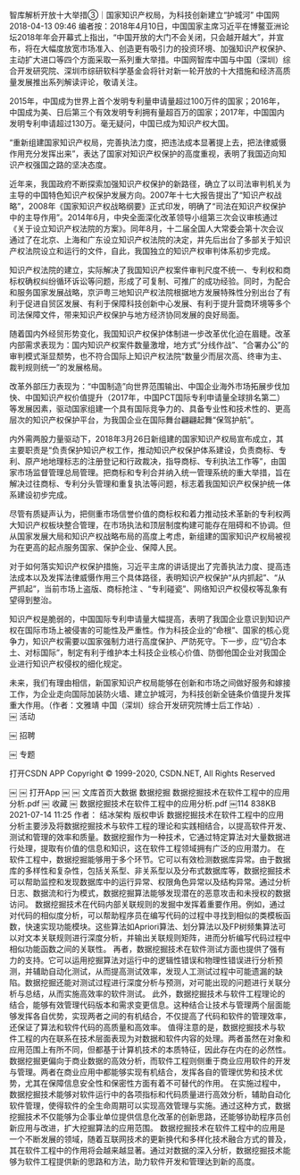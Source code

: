 智库解析开放十大举措③｜国家知识产权局，为科技创新建立“护城河”
中国网 2018-04-13 09:46
编者按：2018年4月10日，中国国家主席习近平在博鳌亚洲论坛2018年年会开幕式上指出，“中国开放的大门不会关闭，只会越开越大”，并宣布，将在大幅度放宽市场准入、创造更有吸引力的投资环境、加强知识产权保护、主动扩大进口等四个方面采取一系列重大举措。中国网智库中国与中国（深圳）综合开发研究院、深圳市综研软科学基金会将针对新一轮开放的十大措施和经济高质量发展推出系列解读评论，敬请关注。

2015年，中国成为世界上首个发明专利量申请量超过100万件的国家；2016年，中国成为美、日后第三个有效发明专利拥有量超百万的国家；2017年，中国国内发明专利申请超过130万。毫无疑问，中国已成为知识产权大国。

“重新组建国家知识产权局，完善执法力度，把违法成本显著提上去，把法律威慑作用充分发挥出来”，表达了国家对知识产权保护的高度重视，表明了我国迈向知识产权强国之路的坚决态度。

近年来，我国政府不断探索加强知识产权保护的新路径，确立了以司法审判机关为主导的中国特色知识产权保护发展方向。2007年十七大报告提出了“知识产权战略”，2008年《国家知识产权战略纲要》正式印发，明确了“司法在知识产权保护中的主导作用”。2014年6月，中央全面深化改革领导小组第三次会议审核通过《关于设立知识产权法院的方案》。同年8月，十二届全国人大常委会第十次会议通过了在北京、上海和广东设立知识产权法院的决定，并先后出台了多部关于知识产权法院设立和运行的文件，自此，我国独立的知识产权审判体系初步完成。

知识产权法院的建立，实际解决了我国知识产权案件审判尺度不统一、专利权和商标权确权纠纷循环诉讼等问题，形成了可复制、可推广的成功经验。同时，为配合和服务国家发展战略，京沪粤三地知识产权法院根据地方发展特殊性分别出台了有利于促进自贸区发展、有利于保障科技创新中心发展、有利于提升营商环境等多个司法保障文件，带来知识产权保护与地方经济协同发展的良好局面。

随着国内外经贸形势变化，我国知识产权保护体制进一步改革优化迫在眉睫。改革内部需求表现为：国内知识产权案件数量激增，地方式“分线作战”、“合署办公”的审判模式渐显颓势，也不符合国际上知识产权法院“数量少而层次高、终审为主、裁判规则统一”的发展格局。

改革外部压力表现为：“中国制造”向世界范围输出、中国企业海外市场拓展步伐加快、中国知识产权价值提升（2017年，中国PCT国际专利申请量全球排名第二）等发展因素，驱动国家组建一个具有国际竞争力的、具备专业性和技术性的、更高层次的知识产权保护平台，为我国企业在国际舞台翩翩起舞“保驾护航”。

内外需两股力量驱动下，2018年3月26日新组建的国家知识产权局宣布成立，其主要职责是“负责保护知识产权工作，推动知识产权保护体系建设，负责商标、专利、原产地地理标志的注册登记和行政裁决，指导商标、专利执法工作等”，由国家市场监督管理总局管理。把商标和专利合并纳入统一管理系统的重大举措，旨在解决过往商标、专利分头管理和重复执法等问题，标志着我国知识产权保护统一体系建设初步完成。

尽管有质疑声认为，把侧重市场信誉价值的商标权和着力推动技术革新的专利权两大知识产权板块整合管理，在市场执法和顶层制度构建可能存在阻碍和不协调。但从国家发展大局和知识产权战略布局的高度上考虑，新组建的国家知识产权局被视为在更高的起点服务国家、保护企业、保障人民。

对于如何落实知识产权保护措施，习近平主席的讲话提出了完善执法力度、提高违法成本以及发挥法律威慑作用三个具体路径，表明知识产权保护“从内抓起”、“从严抓起”，当前市场上盗版、商标抢注 、“专利碰瓷”、网络知识产权侵权等乱象有望得到整治。

知识产权是脆弱的，中国国际专利申请量大幅提高，表明了我国企业意识到知识产权在国际市场上被侵害的可能性及严重性。作为科技企业的“命根”、国家的核心竞争力，知识产权需要以国家强制力进行高度保护、严防死守。下一步，应“切合本土、对标国际”，制定有利于维护本土科技企业核心价值、防御他国企业对我国企业进行知识产权侵权的细化规定。

未来，我们有理由相信，新国家知识产权局能够在创新和市场之间做好服务和嫁接工作，为企业走向国际加装防火墙、建立护城河，为科技创新全链条价值提升发挥重大作用。（作者：文雅靖 中国（深圳）综合开发研究院博士后工作站）.                    
 ￼
活动

￼
招聘

￼
专题

打开CSDN APP
Copyright © 1999-2020, CSDN.NET, All Rights Reserved

￼
￼
打开App
￼
￼
文库首页大数据 数据挖掘 数据挖掘技术在软件工程中的应用分析.pdf
￼
收藏
￼ 数据挖掘技术在软件工程中的应用分析.pdf
￼114
838KB
2021-07-14 11:25
作者：
结冰架构
版权申诉
数据挖掘技术在软件工程中的应用分析主要涉及将数据挖掘技术与软件工程的理论和实践相结合，以提高软件开发、测试和管理的效率和质量。数据挖掘作为一种技术，它通过特定算法对大量数据进行处理，提取有价值的信息和知识，这在软件工程领域拥有广泛的应用潜力。 在软件工程中，数据挖掘能够用于多个环节。它可以有效检测数据库异常。由于数据库的多样性和复杂性，包括关系型、非关系型以及分布式数据库等，数据挖掘技术可以帮助监控和发现数据库中的运行异常、权限角色异常以及结构异常。通过分析日志、数据流和行为模式，数据挖掘算法能够发现潜在的恶意攻击和未授权的数据访问。 数据挖掘技术在代码内部关联规则的发掘中发挥着重要作用。例如，通过对代码的相似度分析，可以帮助程序员在编写代码的过程中寻找到相似的类模板函数，快速实现功能模块。这些算法如Apriori算法、划分算法以及FP树频集算法可以对文本关联规则进行深度分析，并输出关联规则矩阵，进而分析编写代码过程中相似功能函数之间的关联性。 再者，数据挖掘技术在软件测试方面也提供了强有力的支持。它可以运用挖掘算法对运行中的逻辑性错误和物理性错误进行分析预测，并辅助自动化测试，从而提高测试效率，发现人工测试过程中可能遗漏的缺陷。数据挖掘还能对测试过程进行深度分析与预测，对可能出现的问题进行关联分析与总结，从而实施高效率的软件测试。 此外，数据挖掘技术与软件工程理论的结合，能够有效管理代码版本和需求变更信息。这种结合让技术与管理两个层面能够发挥各自优势，实现两者之间的有机结合，不仅提高了代码和软件的管理效率，还保证了算法和软件代码的高质量和高效率。 值得注意的是，数据挖掘技术与软件工程的内在联系在技术层面表现为对数据和软件内容的处理。两者虽然在对象和应用范围上有所不同，但都基于计算机技术的本质特征，因此存在内在的必然性。数据挖掘更偏向于商业数据的高效分析，而软件工程则侧重于商业应用软件的开发与管理。两者在商业应用中都能够实现有机结合，发挥各自的管理优势和技术优势，尤其在保障信息安全性和保密性方面有着不可替代的作用。 在实施过程中，数据挖掘技术能够对软件运行中的各项指标和代码质量进行高效分析，辅助自动化软件管理，使得软件的全生命周期可以实现高效管理与实施。通过这种方式，数据挖掘技术不仅能够为企事业单位提供信息化改革的创新思路，还能够协助程序员创新应用与改进，扩大挖掘算法的应用范围。 数据挖掘技术在软件工程中的应用是一个不断发展的领域，随着互联网技术的更新换代和多样化技术融合方式的普及，其在软件工程中的作用将会越来越显著。通过对数据的深入分析，数据挖掘技术能够为软件工程提供新的思路和方法，助力软件开发和管理达到新的高度。

